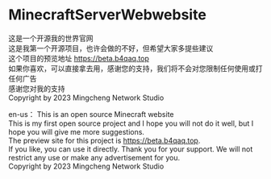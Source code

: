 # MinecraftServerWebwebsite
这是一个开源我的世界官网  
这是我第一个开源项目，也许会做的不好，但希望大家多提些建议  
这个项目的预览地址 https://beta.b4qaq.top  
如果你喜欢，可以直接拿去用，感谢您的支持，我们将不会对您限制任何使用或打任何广告  
感谢您对我的支持  
Copyright by 2023 Mingcheng Network Studio  

en-us：
This is an open source Minecraft website  
This is my first open source project and I hope you will not do it well, but I hope you will give me more suggestions.  
The preview site for this project is https://beta.b4qaq.top.  
If you like, you can use it directly. Thank you for your support. We will not restrict any use or make any advertisement for you.  
Copyright by 2023 Mingcheng Network Studio  
